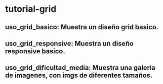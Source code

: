 # tutorial-grid

## uso_grid_basico: Muestra un diseño grid basico.
## uso_grid_responsive: Muestra un diseño responsive basico.
## uso_grid_dificultad_media: Muestra una galeria de imagenes, con imgs de diferentes tamaños.
